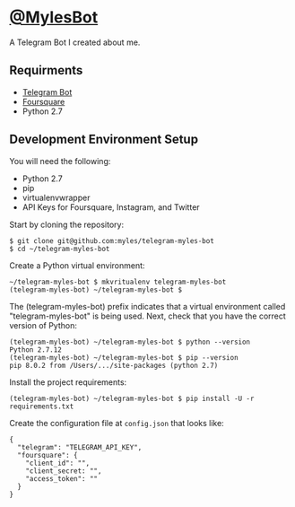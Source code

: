 # [@MylesBot](https://telegram.me/MylesBot)

A Telegram Bot I created about me.

## Requirments

* [Telegram Bot](https://core.telegram.org/bots#3-how-do-i-create-a-bot)
* [Foursquare](https://developer.foursquare.com/)
* Python 2.7

## Development Environment Setup

You will need the following:

* Python 2.7
* pip
* virtualenvwrapper
* API Keys for Foursquare, Instagram, and Twitter

Start by cloning the repository:

```
$ git clone git@github.com:myles/telegram-myles-bot
$ cd ~/telegram-myles-bot
```

Create a Python virtual environment:

```
~/telegram-myles-bot $ mkvritualenv telegram-myles-bot
(telegram-myles-bot) ~/telegram-myles-bot $
```

The (telegram-myles-bot) prefix indicates that a virtual environment called
"telegram-myles-bot" is being used. Next, check that you have the correct
version of Python:

```
(telegram-myles-bot) ~/telegram-myles-bot $ python --version
Python 2.7.12
(telegram-myles-bot) ~/telegram-myles-bot $ pip --version
pip 8.0.2 from /Users/.../site-packages (python 2.7)
```

Install the project requirements:

```
(telegram-myles-bot) ~/telegram-myles-bot $ pip install -U -r requirements.txt
```

Create the configuration file at `config.json` that looks like:

```
{
  "telegram": "TELEGRAM_API_KEY",
  "foursquare": {
    "client_id": "",
    "client_secret: "",
    "access_token": ""
  }
}
```

